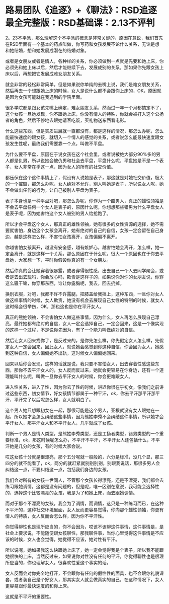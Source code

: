 # 路易团队《追逐》+《聊法》：RSD追逐最全完整版：RSD基础课：2.13不评判

2。23不平派，那么理解这个不平派的概念是非常关键的，原因在意说，我们首先在RSD里面有一个基本的药点叫做，你写药和女孩发展不论什么关系，无论是想和她结婚，想和她发展成潜在的结婚对象。

或者是女朋友或者是情人，各种样的关系，你必须做到一点就是先要和她上床，你必须先和她上床以后，然后才能继续下去，发展成别的关系，那如果你先跟女孩上床以后，再想把它发展成难女朋友关系。

就会非常的轻松非常简单，但是如果说你单纯的去嘴上说，我们是难女朋友关系，然后再去一个想跟她上床的时候，女人是说什么都不会跟你上床的，OK，原因就是因为女孩可能就在我遇到的学院里面。

很多学院都是跟女孩先嘴上确定，难女朋友关系，然而过一年一个月都搞定不了，这个女孩一旦她发现，你不跟她上床，你没有情人的特殊，你就会被打入这个公扬者的角色，然后不停地去跟她请客吃饭，买礼物送东西看电影。

什么这些东西，但是实质进展就一直都没有，都是这样的情况，那怎么办呢，怎么能最快速度的跟女孩，就切入一个情人的感觉的关系，或者说怎么能最快速度跟女孩发生性呢，最终我们需要靠一个点，叫做不平盘。

为什么要不平盘，原因在于说女孩在这个社会里，或者说被绝大部分90%多的男人都是仇男，所以说她会被仇男和社会去平盘，平盘什么呢，平盘她是不是一个表子，女人非常在乎这一点，因为女人的所有的社交价值。

都压保在这个这件事情上了，假设有人说她是表子，那这就是对她社交价值，极大的一个摧毁，那怎么办呢，女人绝对不允许，别人叫她是表子，所以说女人呢，她不会做出任何的行为，让自己被别人平盘为表子。

表子本身也是一种平盘对吧，那怎么办呢，你作为一个酷男人，真正的雄性领袖是不会去平盘任何一个女人是表子的，原因什么呢，你想想那些错男为什么平盘女人是表子呢，因为她害怕这个女人被别的男人给抢跑了。

所以才会平盘这个女人，那真正的雄性领袖，她有很多的女性资源的选择，她不需要就害怕，身边这个女孩会离开，她有绝对的自己的自信，女孩一定会留在自己身边，越是这样怎么样，不害怕女孩离开，女孩偏偏不离开。

你越害怕女孩离开，越没有安全感，越有嫉妒心，越害怕她会离开，怎么样，她一定会离开，就是这样一个关系，那么原因在于什么呢，很大一个原因也在于你去平盘她，大家想一下，平时你假设你真的有一个女朋友。

然后你真的会让她穿着很暴露，或者穿得很性感，出去自己一个人去同学聚会，或者是去出去玩吗，你会放心吗，欺责是这样子的，如果说你对你的女朋友说，你穿这么骚干嘛，你穿那东西，谁让你露胸呢，我去，回去扔掉。

换别衣服，对吧，我都不许不许露腿，把膝盖给我挡上，这种东西，一旦你对女人做这样事情的时候，女人欺责，她没有机会去展现自己女性的特制的时候，就女人这时候会很举伤，OK，那也这也是你在平汗女人。

真正的熊姓领袖，不会害怕女人做这些事情，因为什么，女人再怎么展现自己漂亮，最终她都有绝对的自信，女人一定会选择自己，一定会回来，这是一个像实现的这样一个过程，不是说你先因为，有了一个能力叫做绝对的自信。

然后让女人回来找你了，是反过来的，是你先怎么样，你先假定女人怎么样，先假定女人一定会回来，因此女人，就说她会感觉到你这种自信，你会因为女人，她感到这种自信，女人偏偏她不出轨，这时候女人偏偏她回来。

回来以后你会发现，这样的话就是说，我只要不害怕女人，出去穿着性感这些东西，那你不去平汗女人的，女人反而反过来，她就会更容易在你身边，还有一个道理能叫什么呢，叫做一旦你去平汗女人的时候，你会更难跟女人。

进入性关系，进入了性，因为你去了性的时候，讲迟你很在乎初女，像我们之前讲过这些东西，初女情节，好女孩情节都属于一种平汗，ok，你去平汗那平汗那平汗，平汗完了以后呢怎么样，女人就明白了。

这个男人她只想跟初女在一起，那很可能是这个男人，亚根就没有女人跟她在一起，所以她才会怎么纠结这些事情，因为熊姓李秀不会纠结这件事情，所以她才会平汗女人，那平汗女人和不平汗女人，几乎就成了女孩。

判断一个男人是情人类型，是熊姓李秀类型，还是工扬者类型，错男类型的一个重要标准，ok，那这时候呢怎么办，不平汗不平汗，不平汗女人还包括什么，不平汗她是几分的女孩，有的时候大家会说。

哎这女孩十分就是很漂亮，那个五分呢就一般般的，六分是标准，没几个显，那三四分的就不能看了，ok，两分的就赶紧就别别别别，别跟我说话，那很多男人会纠结这一点，不要纠结这一点，包括我们身边的女孩。

我们会对所有的女孩一世同人，不管那个女孩长得漂亮，还是不漂亮，我们都会去练习跟她调情，这都是没有问题的，但是呢，唯一区别在意说，我可能会选择性的，选择这个比较漂亮的女孩，我是为了和她上床，而去跟她调情。

而对于那个不漂亮的女孩，我会为了调情，而调情，这只是一种练习而已，在这种不平汗的，这种社交环境里面，女人反而更容易觉得，你向那个雄性领袖，你更有情人的特质，女人反而会怎么样，因为你不平汗性。

你觉得聊性也是理所应当的，你不会因为，哎该不该聊这件事情，这件事情是，是社会上要求说，不能随便跟女孩聊性，那我聊件事，当你心里觉得这件事情是不应该的时候，女人也会觉得，她觉得不应该，她对性有平汗。

所以说呢，她如果我这么快跟她上床了，她一定会觉得我是个表子，所以我不能跟她很快的上床，当然反过来，如果说你对性没有任何的平汗，你觉得聊性也是很理所应当的，你也理解女人，很喜欢性爱这个事实的话。

女人反而会对你完全地打开，不会跟你有任何的假性性的面具，也不会跟你礼貌课套，或者装自己是个好女人，那其实女人就会做真实的自己，在这种情况下，女人更容易跟你最快速度的和你上床。

这就是不平汗的重要性。
